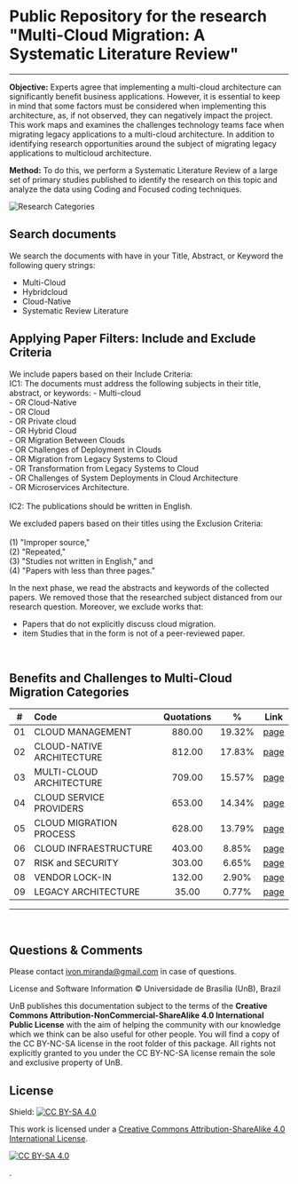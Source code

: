 


# Public Repository for the research  "Multi-Cloud Migration: A Systematic Literature Review"

<hr>

**Objective:** Experts agree that implementing a multi-cloud architecture can significantly benefit business applications. However, it is essential to keep in mind that some factors must be considered when implementing this architecture, as, if not observed, they can negatively impact the project. This work maps and examines the challenges technology teams face when migrating legacy applications to a multi-cloud architecture. In addition to identifying research opportunities around the subject of migrating legacy applications to multicloud architecture.

**Method:** To do this, we perform a Systematic Literature Review of a large set of primary studies published to identify the research on this topic and analyze the data using Coding and Focused coding techniques. 



![Research Categories](files/img/method_research.png)



## Search documents

We search the documents with have in your Title, Abstract, or Keyword the following query strings:
<br>
- Multi-Cloud 
- Hybridcloud
- Cloud-Native
- Systematic Review Literature
  

## Applying Paper Filters: Include and Exclude Criteria

We include papers based on their Include Criteria:
<br>
IC1: The documents must address the following subjects in their title, abstract, or keywords: 
        - Multi-cloud   <br>
        - OR Cloud-Native  <br>
        - OR Cloud  <br>
        - OR Private cloud  <br>
        - OR Hybrid Cloud  <br>
        - OR Migration Between Clouds  <br>
        - OR Challenges of Deployment in Clouds  <br>
        - OR Migration from Legacy Systems to Cloud  <br>
        - OR Transformation from Legacy Systems to Cloud  <br>
        - OR Challenges of System Deployments in Cloud Architecture  <br>
        - OR Microservices Architecture.  <br>
<br>
IC2: The publications should be written in English.

We excluded papers based on their titles using the Exclusion Criteria: 
<br><br>
(1) "Improper source," <br>
(2) "Repeated," <br>
(3) "Studies not written in English," and  <br>
(4) "Papers with less than three pages." <br>

In the next phase, we read the abstracts and keywords of the collected papers. We removed those that the researched subject distanced from our research question. Moreover, we exclude works that:
<br>
  
- Papers that do not explicitly discuss cloud migration. <br>
- item Studies that in the form is not of a peer-reviewed paper.
  
<br>

<!-- ## Focus Coding

comming soon... -->

## Benefits and Challenges to Multi-Cloud Migration Categories

   
|  #  | Code                           | Quotations |     %     | Link  | 
|:---:|:-------------------------------|:----------:|:---------:|:-----:|
| 01  |CLOUD MANAGEMENT                |  880.00    |  19.32%   |   [page](files/01-CLOUD_MANAGEMENT.md)    |
| 02  |CLOUD-NATIVE ARCHITECTURE       |  812.00    |  17.83%   |   [page](files/02-CLOUD-NATIVE_ARCHITECTURE.md)    |
| 03  |MULTI-CLOUD ARCHITECTURE        |  709.00    |  15.57%   |   [page](files/03-MULTI-CLOUD_ARCHITECTURE.md)    |
| 04  |CLOUD SERVICE PROVIDERS         |  653.00    |  14.34%   |   [page](files/04-CLOUD_SERVICE_PROVIDERS.md)    |
| 05  |CLOUD MIGRATION PROCESS         |  628.00    |  13.79%   |   [page](files/05-CLOUD_MIGRATION_PROCESS.md)    |
| 06  |CLOUD INFRAESTRUCTURE           |  403.00    |   8.85%   |   [page](files/06-CLOUD_INFRASTRUCTURE.md)    |
| 07  |RISK and SECURITY               |  303.00    |   6.65%   |   [page](files/07-RISK_and_SECURITY.md)    |
| 08  |VENDOR LOCK-IN                  |  132.00    |   2.90%   |   [page](files/08-VENDOR_LOCK-IN.md)    |
| 09  |LEGACY ARCHITECTURE             |  35.00     |   0.77%   |   [page](files/09-LEGACY_ARCHITECTURE.md)    |

<hr>

<br>


## Questions & Comments

Please contact ivon.miranda@gmail.com in case of questions.

License and Software Information
© Universidade de Brasília (UnB), Brazil

UnB publishes this documentation subject to the terms of the **Creative Commons Attribution-NonCommercial-ShareAlike 4.0 International Public License** with the aim of helping the community with our knowledge which we think can be also useful for other people. You will find a copy of the CC BY-NC-SA license in the root folder of this package. All rights not explicitly granted to you under the CC BY-NC-SA license remain the sole and exclusive property of UnB.

## License

Shield: [![CC BY-SA 4.0][cc-by-sa-shield]][cc-by-sa]

This work is licensed under a [Creative Commons Attribution-ShareAlike 4.0
International License][cc-by-sa].

[![CC BY-SA 4.0][cc-by-sa-image]][cc-by-sa]

[cc-by-sa]: http://creativecommons.org/licenses/by-sa/4.0/
[cc-by-sa-image]: https://licensebuttons.net/l/by-sa/4.0/88x31.png
[cc-by-sa-shield]: https://img.shields.io/badge/License-CC%20BY--SA%204.0-lightgrey.svg



.
